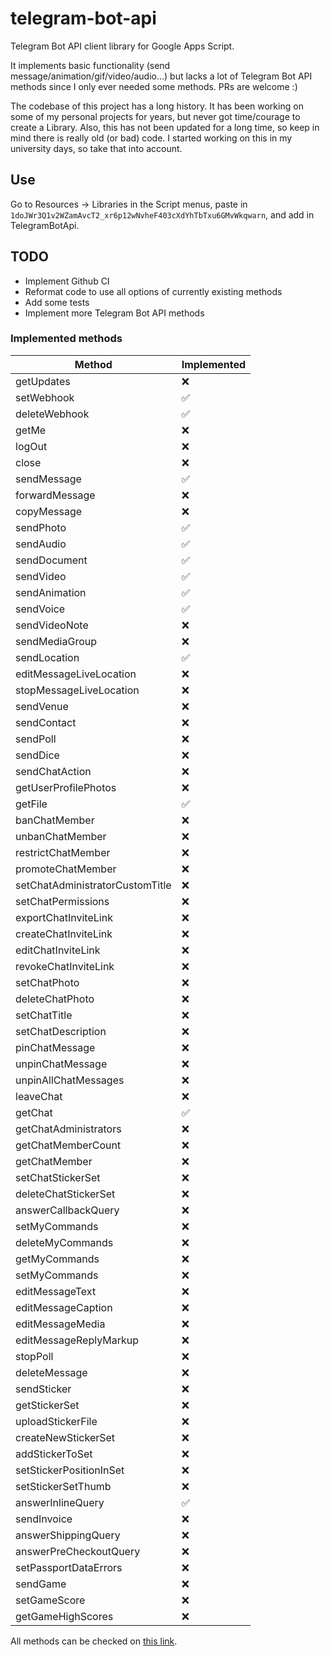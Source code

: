 # telegram-bot-api
Telegram Bot API client library for Google Apps Script.

It implements basic functionality (send message/animation/gif/video/audio...) 
but lacks a lot of Telegram Bot API methods since I only
ever needed some methods. PRs are welcome :)

The codebase of this project has a long history. It has been working on some of my personal projects for years, but never got time/courage to create a Library. Also, this has not been updated for a long time, so keep in mind there is really old (or bad) code. I started working on this in my university days, so take that into account.

## Use

Go to Resources -> Libraries in the Script menus, 
paste in `1doJWr3Q1v2WZamAvcT2_xr6p12wNvheF403cXdYhTbTxu6GMvWkqwarn`,
and add in TelegramBotApi.

## TODO
- Implement Github CI
- Reformat code to use all options of currently existing methods
- Add some tests
- Implement more Telegram Bot API methods

### Implemented methods

|     Method    | Implemented   |
| ------------- | ------------- |
|  getUpdates  |  ❌  |
|  setWebhook  |  ✅  |
|  deleteWebhook  |  ✅  |
|  getMe  |  ❌  |
|  logOut  |  ❌  |
|  close  |  ❌  |
|  sendMessage  |  ✅  |
|  forwardMessage  |  ❌  |
|  copyMessage  |  ❌  |
|  sendPhoto  |  ✅  |
|  sendAudio  |  ✅  |
|  sendDocument  |  ✅  |
|  sendVideo  |  ✅  |
|  sendAnimation  |  ✅  |
|  sendVoice  |  ✅  |
|  sendVideoNote  |  ❌  |
|  sendMediaGroup  |  ❌  |
|  sendLocation  |  ✅  |
|  editMessageLiveLocation  |  ❌  |
|  stopMessageLiveLocation  |  ❌  |
|  sendVenue  |  ❌  |
|  sendContact  |  ❌  |
|  sendPoll  |  ❌  |
|  sendDice  |  ❌  |
|  sendChatAction  |  ❌  |
|  getUserProfilePhotos  |  ❌  |
|  getFile  |  ✅  |
|  banChatMember  |  ❌  |
|  unbanChatMember  |  ❌  |
|  restrictChatMember  |  ❌  |
|  promoteChatMember  |  ❌  |
|  setChatAdministratorCustomTitle  |  ❌  |
|  setChatPermissions  |  ❌  |
|  exportChatInviteLink  |  ❌  |
|  createChatInviteLink  |  ❌  |
|  editChatInviteLink  |  ❌  |
|  revokeChatInviteLink  |  ❌  |
|  setChatPhoto  |  ❌  |
|  deleteChatPhoto  |  ❌  |
|  setChatTitle  |  ❌  |
|  setChatDescription  |  ❌  |
|  pinChatMessage  |  ❌  |
|  unpinChatMessage  |  ❌  |
|  unpinAllChatMessages  |  ❌  |
|  leaveChat  |  ❌  |
|  getChat  |  ✅  |
|  getChatAdministrators  |  ❌  |
|  getChatMemberCount  |  ❌  |
|  getChatMember  |  ❌  |
|  setChatStickerSet  |  ❌  |
|  deleteChatStickerSet  |  ❌  |
|  answerCallbackQuery  |  ❌  |
|  setMyCommands  |  ❌  |
|  deleteMyCommands  |  ❌  |
|  getMyCommands  |  ❌  |
|  setMyCommands  |  ❌  |
|  editMessageText  |  ❌  |
|  editMessageCaption  |  ❌  |
|  editMessageMedia  |  ❌  |
|  editMessageReplyMarkup  |  ❌  |
|  stopPoll  |  ❌  |
|  deleteMessage  |  ❌  |
|  sendSticker  |  ❌  |
|  getStickerSet  |  ❌  |
|  uploadStickerFile  |  ❌  |
|  createNewStickerSet  |  ❌  |
|  addStickerToSet  |  ❌  |
|  setStickerPositionInSet  |  ❌  |
|  setStickerSetThumb  |  ❌  |
|  answerInlineQuery  |  ✅  |
|  sendInvoice  |  ❌  |
|  answerShippingQuery  |  ❌  |
|  answerPreCheckoutQuery  |  ❌  |
|  setPassportDataErrors  |  ❌  |
|  sendGame  |  ❌  |
|  setGameScore  |  ❌  |
|  getGameHighScores  |  ❌  |


All methods can be checked on [this link](https://core.telegram.org/bots/api).